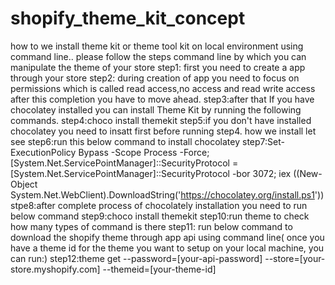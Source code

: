 # shopify_theme_kit_concept
how to we install theme kit or theme tool kit on local environment using command line..
please follow the steps command line by which you can manipulate the theme of your store
step1: first you need to create a app through your store
step2: during creation of app you need to focus on permissions which is called read access,no access and read write access
after this completion you have to move ahead.
step3:after that If you have chocolatey installed you can install Theme Kit by running the following commands.
step4:choco install themekit
step5:if you don't have installed chocolatey you need to insatt first before running step4.
how we install let see
step6:run this below command to install chocolatey
step7:Set-ExecutionPolicy Bypass -Scope Process -Force; [System.Net.ServicePointManager]::SecurityProtocol = [System.Net.ServicePointManager]::SecurityProtocol -bor 3072; iex ((New-Object System.Net.WebClient).DownloadString('https://chocolatey.org/install.ps1'))
stpe8:after complete process of chocolately installation you need to run below command
step9:choco install themekit
step10:run theme to check how many types of command is there
step11: run below command to download the shopify theme through app api using command line( once you have a theme id for the theme you want to setup on your local machine, you can run:)
step12:theme get --password=[your-api-password] --store=[your-store.myshopify.com] --themeid=[your-theme-id]
